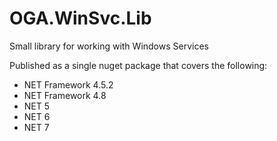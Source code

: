 # OGA.WinSvc.Lib
Small library for working with Windows Services

Published as a single nuget package that covers the following:<br>
* NET Framework 4.5.2
* NET Framework 4.8
* NET 5
* NET 6
* NET 7

